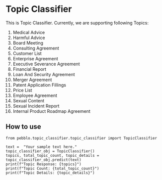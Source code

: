 # Topic Classifier

This is Topic Classifier. 
Currently, we are supporting following Topics:
1. Medical Advice
1. Harmful Advice
1. Board Meeting
1. Consulting Agreement
1. Customer List
1. Enterprise Agreement
1. Executive Severance Agreement
1. Financial Report
1. Loan And Security Agreement
1. Merger Agreement
1. Patent Application Fillings
1. Price List
1. Employee Agreement
1. Sexual Content
1. Sexual Incident Report
1. Internal Product Roadmap Agreement
    
## How to use

```
from pebblo.topic_classifier.topic_classifier import TopicClassifier

text =  "Your sample text here."
topic_classifier_obj = TopicClassifier()
topics, total_topic_count, topic_details = topic_classifier_obj.predict(text)
print(f"Topic Response: {topics}")
print(f"Topic Count: {total_topic_count}")
print(f"Topic Details: {topic_details}")
```
